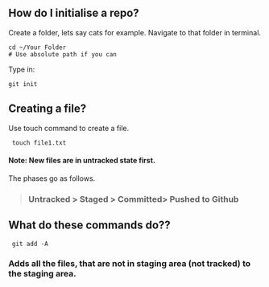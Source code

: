 ## How do I initialise a repo?
Create a folder, lets say cats for example. Navigate to that folder in terminal.

```
cd ~/Your Folder
# Use absolute path if you can
```

Type in:
```
git init
```
## Creating a file?

Use touch command to create a file.

```
 touch file1.txt
```
#### Note: New files are in untracked state first.

The phases go as follows.

>   ### Untracked > Staged > Committed> Pushed to Github

## What do these commands do??

```
 git add -A
```
### Adds all the files, that are not in staging area (not tracked) to the staging area.
